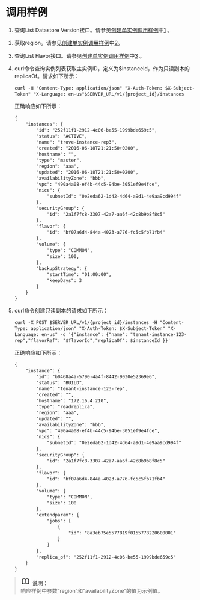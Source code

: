 # 调用样例<a name="zh-cn_topic_0032450202"></a>

1.  查询List Datastore Version接口。请参见[创建单实例调用样例](创建单实例调用样例.md)中[1](调用样例.md#li25441382)  。
2.  获取region。请参见[创建单实例调用样例](创建单实例调用样例.md)中[2](调用样例.md#li92065713925)。
3.  查询List Flavor接口。请参见[创建单实例调用样例](创建单实例调用样例.md)中[3](调用样例.md#li11317154)  。
4.  curl命令查询实例列表获取主实例ID，定义为$instanceId，作为只读副本的replicaOf。请求如下所示：

    ```
    curl -H "Content-Type: application/json" "X-Auth-Token: $X-Subject-Token" "X-Language: en-us"$SERVER_URL/v1/{project_id}/instances
    ```

    正确响应如下所示：

    ```
    {
        "instances": {
            "id": "252f11f1-2912-4c06-be55-1999bde659c5",
            "status": "ACTIVE",
            "name": "trove-instance-rep3",
            "created": "2016-06-18T21:21:50+0200",
            "hostname": "",
            "type": "master",
            "region": "aaa",
            "updated": "2016-06-18T21:21:50+0200",
            "availabilityZone": "bbb",
            "vpc": "490a4a08-ef4b-44c5-94be-3051ef9e4fce",
            "nics": {
                "subnetId": "0e2eda62-1d42-4d64-a9d1-4e9aa9cd994f"
            },
            "securityGroup": {
                "id": "2a1f7fc8-3307-42a7-aa6f-42c8b9b8f8c5"
            },
            "flavor": {
                "id": "bf07a6d4-844a-4023-a776-fc5c5fb71fb4"
            },
            "volume": {
                "type": "COMMON",
                "size": 100,
            },
            "backupStrategy": {
                "startTime": "01:00:00",
                "keepDays": 3
            }
        }
    }
    ```

5.  curl命令创建只读副本的请求如下所示：

    ```
    curl -X POST $SERVER_URL/v1/{project_id}/instances -H "Content-Type: application/json" "X-Auth-Token: $X-Subject-Token" "X-Language: en-us" -d '{"instance": {"name": "tenant-instance-123-rep","flavorRef": "$flavorId","replicaOf": $instanceId }}'
    ```

    正确响应如下所示：

    ```
    {
        "instance": {
            "id": "b0468a4a-5790-4a4f-8442-9030e52369e6",
            "status": "BUILD",
            "name": "tenant-instance-123-rep",
            "created": "",
            "hostname": "172.16.4.210",
            "type": "readreplica",
            "region": "aaa",
            "updated": "",
            "availabilityZone": "bbb",
            "vpc": "490a4a08-ef4b-44c5-94be-3051ef9e4fce",
            "nics": {
                "subnetId": "0e2eda62-1d42-4d64-a9d1-4e9aa9cd994f"
            },
            "securityGroup": {
                "id": "2a1f7fc8-3307-42a7-aa6f-42c8b9b8f8c5"
            },
            "flavor": {
                "id": "bf07a6d4-844a-4023-a776-fc5c5fb71fb4"
            },
            "volume": {
                "type": "COMMON",
                "size": 100
            },
            "extendparam": {
                "jobs": [
                    {
                        "id": "8a3eb75e5577819f0155778220600001"
                    }
                ]
            },
            "replica_of": "252f11f1-2912-4c06-be55-1999bde659c5"
        }
    }
    
    ```


>![](public_sys-resources/icon-note.gif) **说明：**   
>响应样例中参数“region”和“availabilityZone”的值为示例值。  

